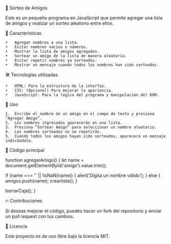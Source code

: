 🎁 Sorteo de Amigos

Este es un pequeño programa en JavaScript que permite agregar una lista de amigos y realizar un sorteo aleatorio entre ellos.

🚀 Características

	•	Agregar nombres a una lista.
	•	Evitar nombres vacíos o números.
	•	Mostrar la lista de amigos agregados.
	•	Sortear un amigo de la lista de manera aleatoria.
	•	Evitar repetir nombres ya sorteados.
	•	Mostrar un mensaje cuando todos los nombres han sido sorteados.

🛠️ Tecnologías utilizadas

	•	HTML: Para la estructura de la interfaz.
	•	CSS: (Opcional) Para mejorar la apariencia.
	•	JavaScript: Para la lógica del programa y manipulación del DOM.

📌 Uso

	1.	Escribe el nombre de un amigo en el campo de texto y presiona “Agregar Amigo”.
	2.	Los nombres ingresados aparecerán en una lista.
	3.	Presiona “Sortear Amigo” para seleccionar un nombre aleatorio.
	4.	Los nombres sorteados no se repetirán.
	5.	Cuando todos los amigos hayan sido sorteados, aparecerá un mensaje indicándolo.

📜 Código principal

function agregarAmigo() {
  let name = document.getElementById('amigo').value.trim();

  if (name === '' || !isNaN(name)) {
    alert('Digita un nombre válido');
  } else {
    amigos.push(name);
    crearlista();
  }

  borrarCaja();
}

🔥 Contribuciones

Si deseas mejorar el código, puedes hacer un fork del repositorio y enviar un pull request con tus cambios.

📄 Licencia

Este proyecto es de uso libre bajo la licencia MIT.
